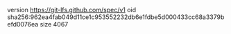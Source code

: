 version https://git-lfs.github.com/spec/v1
oid sha256:962ea4fab049d11ce1c953552232db6e1fdbe5d000433cc68a3379befd0076ea
size 4067

